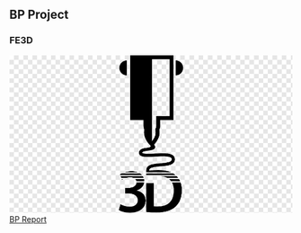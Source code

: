 ## BP Project
### FE3D
![Logo](https://github.com/FE3D/FE3D.io/blob/gh-pages/logo.png)
[BP Report](https://FE3D.github.io/report.pdf)
